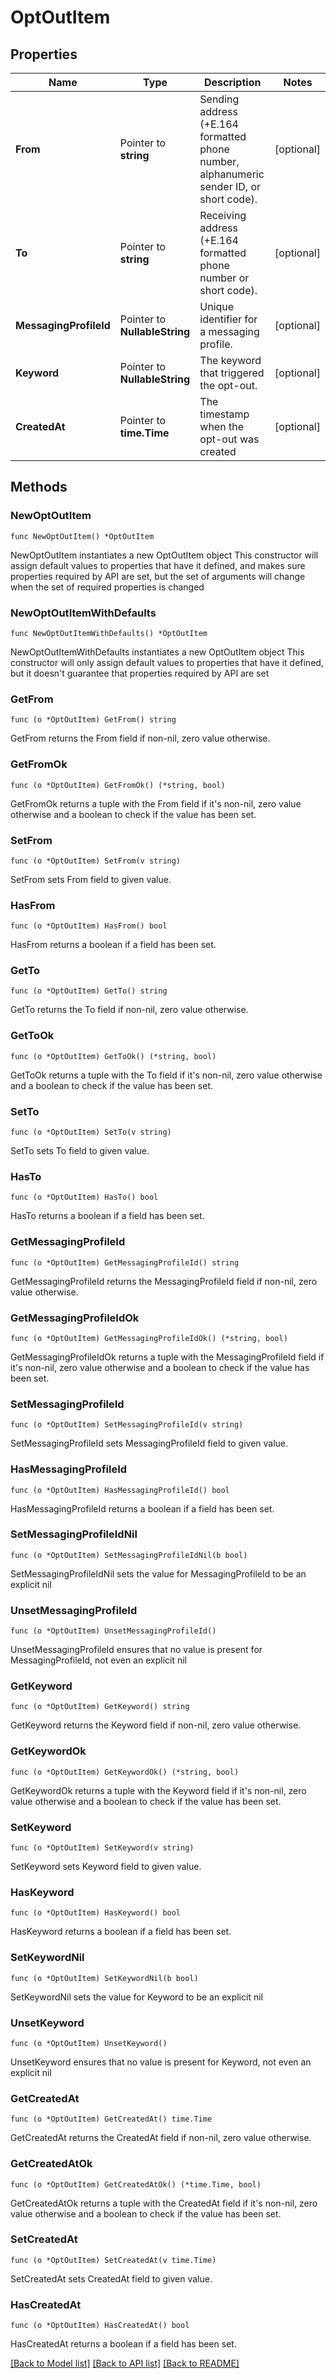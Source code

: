 # OptOutItem

## Properties

Name | Type | Description | Notes
------------ | ------------- | ------------- | -------------
**From** | Pointer to **string** | Sending address (+E.164 formatted phone number, alphanumeric sender ID, or short code). | [optional] 
**To** | Pointer to **string** | Receiving address (+E.164 formatted phone number or short code). | [optional] 
**MessagingProfileId** | Pointer to **NullableString** | Unique identifier for a messaging profile. | [optional] 
**Keyword** | Pointer to **NullableString** | The keyword that triggered the opt-out. | [optional] 
**CreatedAt** | Pointer to **time.Time** | The timestamp when the opt-out was created | [optional] 

## Methods

### NewOptOutItem

`func NewOptOutItem() *OptOutItem`

NewOptOutItem instantiates a new OptOutItem object
This constructor will assign default values to properties that have it defined,
and makes sure properties required by API are set, but the set of arguments
will change when the set of required properties is changed

### NewOptOutItemWithDefaults

`func NewOptOutItemWithDefaults() *OptOutItem`

NewOptOutItemWithDefaults instantiates a new OptOutItem object
This constructor will only assign default values to properties that have it defined,
but it doesn't guarantee that properties required by API are set

### GetFrom

`func (o *OptOutItem) GetFrom() string`

GetFrom returns the From field if non-nil, zero value otherwise.

### GetFromOk

`func (o *OptOutItem) GetFromOk() (*string, bool)`

GetFromOk returns a tuple with the From field if it's non-nil, zero value otherwise
and a boolean to check if the value has been set.

### SetFrom

`func (o *OptOutItem) SetFrom(v string)`

SetFrom sets From field to given value.

### HasFrom

`func (o *OptOutItem) HasFrom() bool`

HasFrom returns a boolean if a field has been set.

### GetTo

`func (o *OptOutItem) GetTo() string`

GetTo returns the To field if non-nil, zero value otherwise.

### GetToOk

`func (o *OptOutItem) GetToOk() (*string, bool)`

GetToOk returns a tuple with the To field if it's non-nil, zero value otherwise
and a boolean to check if the value has been set.

### SetTo

`func (o *OptOutItem) SetTo(v string)`

SetTo sets To field to given value.

### HasTo

`func (o *OptOutItem) HasTo() bool`

HasTo returns a boolean if a field has been set.

### GetMessagingProfileId

`func (o *OptOutItem) GetMessagingProfileId() string`

GetMessagingProfileId returns the MessagingProfileId field if non-nil, zero value otherwise.

### GetMessagingProfileIdOk

`func (o *OptOutItem) GetMessagingProfileIdOk() (*string, bool)`

GetMessagingProfileIdOk returns a tuple with the MessagingProfileId field if it's non-nil, zero value otherwise
and a boolean to check if the value has been set.

### SetMessagingProfileId

`func (o *OptOutItem) SetMessagingProfileId(v string)`

SetMessagingProfileId sets MessagingProfileId field to given value.

### HasMessagingProfileId

`func (o *OptOutItem) HasMessagingProfileId() bool`

HasMessagingProfileId returns a boolean if a field has been set.

### SetMessagingProfileIdNil

`func (o *OptOutItem) SetMessagingProfileIdNil(b bool)`

 SetMessagingProfileIdNil sets the value for MessagingProfileId to be an explicit nil

### UnsetMessagingProfileId
`func (o *OptOutItem) UnsetMessagingProfileId()`

UnsetMessagingProfileId ensures that no value is present for MessagingProfileId, not even an explicit nil
### GetKeyword

`func (o *OptOutItem) GetKeyword() string`

GetKeyword returns the Keyword field if non-nil, zero value otherwise.

### GetKeywordOk

`func (o *OptOutItem) GetKeywordOk() (*string, bool)`

GetKeywordOk returns a tuple with the Keyword field if it's non-nil, zero value otherwise
and a boolean to check if the value has been set.

### SetKeyword

`func (o *OptOutItem) SetKeyword(v string)`

SetKeyword sets Keyword field to given value.

### HasKeyword

`func (o *OptOutItem) HasKeyword() bool`

HasKeyword returns a boolean if a field has been set.

### SetKeywordNil

`func (o *OptOutItem) SetKeywordNil(b bool)`

 SetKeywordNil sets the value for Keyword to be an explicit nil

### UnsetKeyword
`func (o *OptOutItem) UnsetKeyword()`

UnsetKeyword ensures that no value is present for Keyword, not even an explicit nil
### GetCreatedAt

`func (o *OptOutItem) GetCreatedAt() time.Time`

GetCreatedAt returns the CreatedAt field if non-nil, zero value otherwise.

### GetCreatedAtOk

`func (o *OptOutItem) GetCreatedAtOk() (*time.Time, bool)`

GetCreatedAtOk returns a tuple with the CreatedAt field if it's non-nil, zero value otherwise
and a boolean to check if the value has been set.

### SetCreatedAt

`func (o *OptOutItem) SetCreatedAt(v time.Time)`

SetCreatedAt sets CreatedAt field to given value.

### HasCreatedAt

`func (o *OptOutItem) HasCreatedAt() bool`

HasCreatedAt returns a boolean if a field has been set.


[[Back to Model list]](../README.md#documentation-for-models) [[Back to API list]](../README.md#documentation-for-api-endpoints) [[Back to README]](../README.md)


